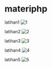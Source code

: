 # materiphp
latihan1
![1](https://github.com/Melfania/materiphp/assets/133623449/90356113-90b1-479f-8921-1a2bad49023a) 

latihan2
![2](https://github.com/Melfania/materiphp/assets/133623449/8d762a2d-81d0-413b-952b-8d598e8b5dfa)

latihan3
![3](https://github.com/Melfania/materiphp/assets/133623449/696c0352-a4aa-4d51-8f7c-887e0483fc75)

latihan4
![4](https://github.com/Melfania/materiphp/assets/133623449/68617eec-ade8-40f7-b75d-76fd0f50a61e)

latihan5
![5](https://github.com/Melfania/materiphp/assets/133623449/68772b85-abb9-4ba8-aa04-fe9e83cef426)
